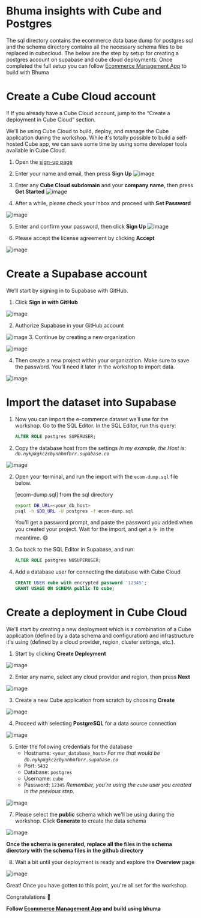 # Bhuma insights with Cube and Postgres

The sql directory contains the ecommerce data base dump for postgres sql and the schema directory contains all the necessary schema files to be replaced in cubecloud. The below are the step by setup for creating a postgres account on supabase and cube cloud deployments. Once completed the full setup you can follow [Ecommerce Management App](https://docs.bhuma.dev/docs/e-commerce-management-app) to build with Bhuma
# Create a Cube Cloud account

<aside>
‼️ If you already have a Cube Cloud account, jump to the “Create a deployment in Cube Cloud” section.

</aside>

We'll be using Cube Cloud to build, deploy, and manage the Cube application during the workshop. While it's totally possible to build a self-hosted Cube app, we can save some time by using some developer tools available in Cube Cloud. 

1. Open the [sign-up page](https://cubecloud.dev/auth/signup)
2. Enter your name and email, then press **Sign Up**
![image](https://user-images.githubusercontent.com/94040257/211775238-db6a377a-eb80-4fd3-b559-af6b6ef30aa4.png)

    
3. Enter any **Cube Cloud subdomain** and your **company name**, then press **Get Started**
![image](https://user-images.githubusercontent.com/94040257/211775292-dfeb26fc-ed2a-479c-a817-842ddcd73bd7.png)

    
4. After a while, please check your inbox and proceed with **Set Password**

![image](https://user-images.githubusercontent.com/94040257/211775372-1139b283-2948-47cf-80e6-06a16629afcf.png)
    
5. Enter and confirm your password, then click **Sign Up**
    ![image](https://user-images.githubusercontent.com/94040257/211775520-192aeb84-003e-4a52-a3b4-b13af35d91ff.png)
 
    
6. Please accept the license agreement by clicking **Accept**
    
![image](https://user-images.githubusercontent.com/94040257/211775818-425be5fc-fe60-4012-bf0d-3d81dfef9d5b.png)
    

# Create a Supabase account

We’ll start by signing in to Supabase with GitHub.

1. Click **Sign in with GitHub**

![image](https://user-images.githubusercontent.com/94040257/211776103-2009617d-0e3d-4103-993e-e28bf7546103.png)

2. Authorize Supabase in your GitHub account

![image](https://user-images.githubusercontent.com/94040257/211776160-82cc0bc8-4b47-4b79-bc5c-d6e7adc2f990.png)
3. Continue by creating a new organization

![image](https://user-images.githubusercontent.com/94040257/211776208-2d8e0cad-d669-4f93-9354-ed3f3a17885a.png)

4. Then create a new project within your organization. Make sure to save the password. You’ll need it later in the workshop to import data.

![image](https://user-images.githubusercontent.com/94040257/211776478-f2f4818a-59db-4e8c-b722-74face8e1bbb.png)
# Import the dataset into Supabase

1. Now you can import the e-commerce dataset we’ll use for the workshop. Go to the SQL Editor. In the SQL Editor, run this query:
    
    ```sql
    ALTER ROLE postgres SUPERUSER;
    ```
    
2. Copy the database host from the settings
*In my example, the Host is: `db.nykpkgkczcbynhhmfbrr.supabase.co`*

![image](https://user-images.githubusercontent.com/94040257/211776676-306f05ab-a0f3-43b5-ad26-cf3f56f1f04e.png)

2. Open your terminal, and run the import with the `ecom-dump.sql` file below.
    
    [ecom-dump.sql] from the sql directory 
    
    ```bash
    export DB_URL=<your_db_host>
    psql -h $DB_URL -U postgres -f ecom-dump.sql
    ```
    
    You’ll get a password prompt, and paste the password you added when you created your project. Wait for the import, and get a ☕  in the meantime. 😄
    
2. Go back to the SQL Editor in Supabase, and run:
    
    ```sql
    ALTER ROLE postgres NOSUPERUSER;
    ```
    
3. Add a database user for connecting the database with Cube Cloud
    
    ```sql
    CREATE USER cube with encrypted password '12345';
    GRANT USAGE ON SCHEMA public TO cube;
    ```
    

# Create a deployment in Cube Cloud

We'll start by creating a new deployment which is a combination of a Cube application (defined by a data schema and configuration) and infrastructure it's using (defined by a cloud provider, region, cluster settings, etc.).

1. Start by clicking **Create Deployment**
    
![image](https://user-images.githubusercontent.com/94040257/211776850-1901c153-e22c-49bd-8893-7acc97763c31.png)
    
2. Enter any name, select any cloud provider and region, then press **Next**
    
![image](https://user-images.githubusercontent.com/94040257/211776893-e08a8138-53ef-446c-8dc7-02b3cf0e7fac.png)
    
3. Create a new Cube application from scratch by choosing **Create**
    
![image](https://user-images.githubusercontent.com/94040257/211776944-9c788a66-7701-463e-86af-c7fb8547bf1b.png)
    
4. Proceed with selecting **PostgreSQL** for a data source connection
    
 ![image](https://user-images.githubusercontent.com/94040257/211777023-88370348-d779-49c8-ac13-07bd969dd53a.png)
    
5. Enter the following credentials for the database
    - Hostname: `<your_database_host>`
    *For me that would be `db.nykpkgkczcbynhhmfbrr.supabase.co`*
    - Port: `5432`
    - Database: `postgres`
    - Username: `cube`
    - Password: `12345`
    *Remember, you’re using the `cube` user you created in the previous step.*

![image](https://user-images.githubusercontent.com/94040257/211777096-6dfbb390-8efa-44bf-a961-dbcc63b5d50d.png)

7. Please select the **public** schema which we'll be using during the workshop. Click **Generate** to create the data schema

![image](https://user-images.githubusercontent.com/94040257/211777232-c5214bf6-331f-41d7-a1c2-4d70f4a18114.png)

**Once the schema is generated, replace all the files in the schema dierctory with the schema files in the github directory**

8. Wait a bit until your deployment is ready and explore the **Overview** page

![image](https://user-images.githubusercontent.com/94040257/211777295-570388ec-3630-4388-a6a7-36ea9e1f3715.png)


Great! Once you have gotten to this point, you're all set for the workshop.

Congratulations 🎉

**Follow  [Ecommerce Management App](https://docs.bhuma.dev/docs/e-commerce-management-app) and build using bhuma**
